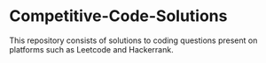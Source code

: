 # Competitive-Code-Solutions
This repository consists of solutions to coding questions present on platforms such as Leetcode and Hackerrank.
